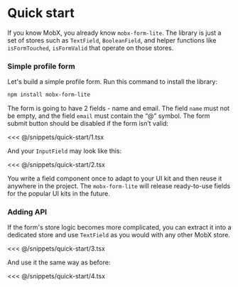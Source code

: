# Quick start

If you know MobX, you already know `mobx-form-lite`. The library is just a set of stores such as `TextField`, `BooleanField`, and helper functions like `isFormTouched`, `isFormValid` that operate on those stores.

### Simple profile form

Let's build a simple profile form. Run this command to install the library:

```bash
npm install mobx-form-lite
```

The form is going to have 2 fields - name and email. The field `name` must not be empty, and the field `email` must contain the “@” symbol. The form submit button should be disabled if the form isn’t valid:

<<< @/snippets/quick-start/1.tsx

And your `InputField` may look like this:

<<< @/snippets/quick-start/2.tsx

You write a field component once to adapt to your UI kit and then reuse it anywhere in the project. The `mobx-form-lite` will release ready-to-use fields for the popular UI kits in the future.

### Adding API

If the form's store logic becomes more complicated, you can extract it into a dedicated store and use `TextField` as you would with any other MobX store.

<<< @/snippets/quick-start/3.tsx

And use it the same way as before:

<<< @/snippets/quick-start/4.tsx
